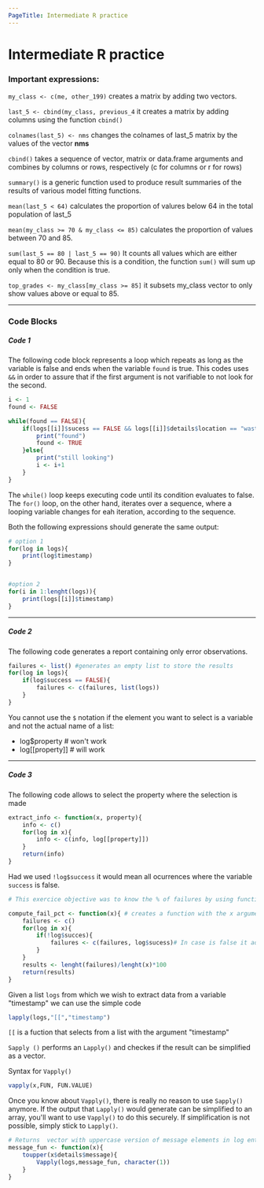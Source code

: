 ```yaml
---
PageTitle: Intermediate R practice
---
```

# Intermediate R practice

### Important expressions:

`my_class <- c(me, other_199)` creates a matrix by adding two vectors.

`last_5 <- cbind(my_class, previous_4` it creates a matrix by adding columns using the function `cbind()`

`colnames(last_5) <- nms` changes the colnames of last_5 matrix by the values of the vector **nms**

`cbind()` takes a sequence of vector, matrix or data.frame arguments and combines by columns or rows, respectively (c for columns or r for rows)

`summary()` is a generic function used to produce result summaries of the results of various model fitting functions.

`mean(last_5 < 64)` calculates the proportion of valures below 64 in the total population of last_5

`mean(my_class >= 70 & my_class <= 85)` calculates the proportion of values between 70 and 85.

`sum(last_5 == 80 | last_5 == 90)` It counts all values which are either equal to 80 or 90. Because this is a condition, the function `sum()` will sum up only when the condition is true.

`top_grades <- my_class[my_class >= 85]` it subsets my_class vector to only show values above or equal to 85.

---

### Code Blocks

##### Code 1
The following code block represents a loop which repeats as long as the variable is false and ends when the variable `found` is true. This codes uses `&&` in order to assure that if the first argument is not varifiable to not look for the second.

```R
i <- 1
found <- FALSE

while(found == FALSE){
    if(logs[[i]]$sucess == FALSE && logs[[i]]$details$location == "waste"){
        print("found")
        found <- TRUE
    }else{
        print("still looking")
        i <- i+1
    }
}
```
The `while()` loop keeps executing code until its condition evaluates to false. The `for()` loop, on the other hand, iterates over a sequence, where a looping variable changes for eah iteration, according to the sequence.

Both the following expressions should generate the same output:

```R
# option 1
for(log in logs){
    print(log$timestamp)
}


#option 2
for(i in 1:lenght(logs)){
    print(logs[[i]]$timestamp)
}
```

---
##### Code 2
The following code generates a report containing only error observations.

```R
failures <- list() #generates an empty list to store the results
for(log in logs){
    if(log$success == FALSE){
        failures <- c(failures, list(logs))
    }
}
```

You cannot use the `$` notation if the element you want to select is a variable and not the actual name of a list:

- log$property # won't work
- log[[property]] # will work

---
##### Code 3
The following code allows to select the property where the selection is made

```R
extract_info <- function(x, property){
    info <- c()
    for(log in x){
        info <- c(info, log[[property]])
    }
    return(info)
}
```
Had we used `!log$success` it would mean all ocurrences where the variable `success` is false.

```R
# This exercice objective was to know the % of failures by using functions

compute_fail_pct <- function(x){ # creates a function with the x argument
    failures <- c()
    for(log in x){
        if(!log$succes){
            failures <- c(failures, log$sucess)# In case is false it adds to the list, otherwise it won't
        }
    }
    results <- lenght(failures)/lenght(x)*100
    return(results)
} 
```
Given a list `logs` from which we wish to extract data from a variable "timestamp" we can use the simple code

```R
lapply(logs,"[[","timestamp")
```
`[[` is a fuction that selects from a list with the argument "timestamp"

`Sapply ()` performs an `Lapply()` and checkes if the result can be simplified as a vector.

Syntax for `Vapply()`

```R
vapply(x,FUN, FUN.VALUE)
```

Once you know about `Vapply()`, there is really no reason to use `Sapply()` anymore. If the output that `Lapply()` would generate can be simplified to an array, you'll want to use `Vapply()` to do this securely. If simplification is not possible, simply stick to `Lapply()`.

```R
# Returns  vector with uppercase version of message elements in log entries
message_fun <- function(x){ 
    toupper(x$details$message){
        Vapply(logs,message_fun, character(1))
    }
}
```